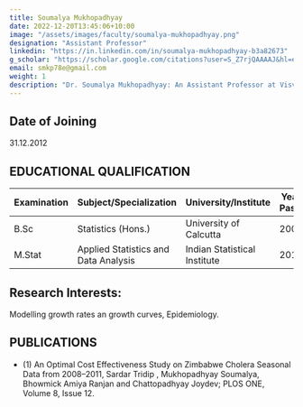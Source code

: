 ```yaml
---
title: Soumalya Mukhopadhyay
date: 2022-12-20T13:45:06+10:00
image: "/assets/images/faculty/soumalya-mukhopadhyay.png"
designation: "Assistant Professor"
linkedin: "https://in.linkedin.com/in/soumalya-mukhopadhyay-b3a82673"
g_scholar: "https://scholar.google.com/citations?user=S_Z7rjQAAAAJ&hl=en"
email: smkp78e@gmail.com
weight: 1
description: "Dr. Soumalya Mukhopadhyay: An Assistant Professor at Visva-Bharati University since December 2012, he brings a strong academic foundation with a B.Sc. in Statistics (Hons.) from the University of Calcutta and an M.Stat in Applied Statistics and Data Analysis from the Indian Statistical Institute. Soumalya's research interests span modeling growth rates, growth curves, and epidemiology. Discover his valuable contributions, including an optimal cost-effectiveness study in epidemiology."
---
```


 


## Date of Joining
31.12.2012

## EDUCATIONAL QUALIFICATION

 | Examination | Subject/Specialization                 | University/Institute             | Year of Passing | Division       |
|------------|---------------------------------------|----------------------------------|-----------------|-----------------|
| B.Sc       | Statistics (Hons.)                    | University of Calcutta          | 2008            | 1st             |
| M.Stat     | Applied Statistics and Data Analysis | Indian Statistical Institute    | 2010            | 1st (Distinction) |


## Research Interests:
Modelling growth rates an growth curves, Epidemiology.

## PUBLICATIONS	
- (1) An Optimal Cost Effectiveness Study on Zimbabwe Cholera Seasonal Data from 2008–2011, Sardar Tridip , Mukhopadhyay Soumalya, Bhowmick Amiya Ranjan and Chattopadhyay Joydev; PLOS ONE, Volume 8, Issue 12.
